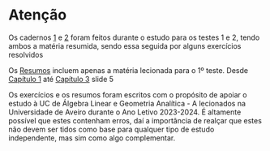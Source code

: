 # Atenção 

Os cadernos [1](https://github.com/tfdmendes/curso/blob/main/1ano/1semestre/Algebra/Apontamentos/Alga%20caderno1.pdf) e [2](https://github.com/tfdmendes/curso/blob/main/1ano/1semestre/Algebra/Apontamentos/Alga%20caderno2.pdf) foram feitos durante o estudo para os testes 1 e 2, tendo ambos a matéria resumida, sendo essa seguida por alguns exercícios resolvidos

Os [Resumos](https://github.com/tfdmendes/curso/blob/main/1ano/1semestre/Algebra/Apontamentos/Alga%20resumos.pdf) incluem apenas a matéria lecionada para o 1º teste. Desde [Capítulo 1](https://github.com/tfdmendes/curso/blob/main/1ano/1semestre/Algebra/Slides%20Mat%C3%A9ria/Cap1.1%20-%20MatrizesESistemasEquacoesLineares.pdf) até [Capítulo 3](https://github.com/tfdmendes/curso/blob/main/1ano/1semestre/Algebra/Slides%20Mat%C3%A9ria/Cap3%20-%20Espa%C3%A7os%20vetoriais.pdf) slide 5

Os exercícios e os resumos foram escritos com o propósito de apoiar o estudo à UC de Álgebra Linear e Geometria Analítica - A lecionados na Universidade de Aveiro durante o Ano Letivo 2023-2024.
É altamente possível que estes contenham erros, daí a importância de realçar que estes não devem ser tidos como base para qualquer tipo de estudo independente, mas sim como algo complementar.